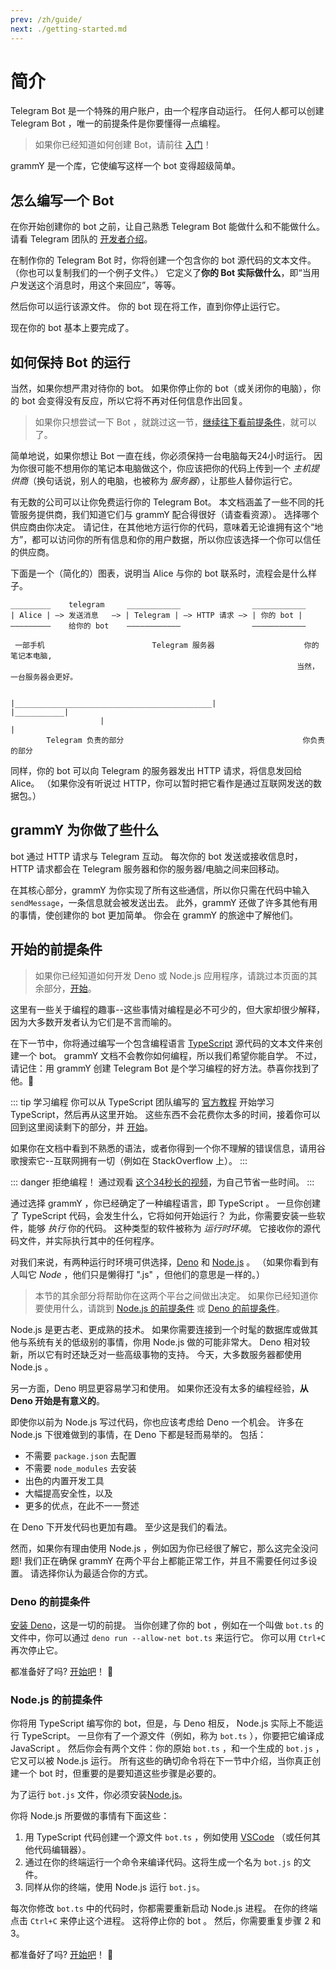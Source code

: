 ```yaml
---
prev: /zh/guide/
next: ./getting-started.md
---
```


# 简介

Telegram Bot 是一个特殊的用户账户，由一个程序自动运行。
任何人都可以创建 Telegram Bot ，唯一的前提条件是你要懂得一点编程。

> 如果你已经知道如何创建 Bot，请前往 [入门](./getting-started.md)！

grammY 是一个库，它使编写这样一个 bot 变得超级简单。

## 怎么编写一个 Bot

在你开始创建你的 bot 之前，让自己熟悉 Telegram Bot 能做什么和不能做什么。
请看 Telegram 团队的 [开发者介绍](https://core.telegram.org/bots)。

在制作你的 Telegram Bot 时，你将创建一个包含你的 bot 源代码的文本文件。
（你也可以复制我们的一个例子文件。）
它定义了**你的 Bot 实际做什么**，即“当用户发送这个消息时，用这个来回应”，等等。

然后你可以运行该源文件。
你的 bot 现在将工作，直到你停止运行它。

现在你的 bot 基本上要完成了。

## 如何保持 Bot 的运行

当然，如果你想严肃对待你的 bot。
如果你停止你的 bot（或关闭你的电脑），你的 bot 会变得没有反应，所以它将不再对任何信息作出回复。

> 如果你只想尝试一下 Bot ，就跳过这一节，[继续往下看前提条件](#开始的前提条件)，就可以了。

简单地说，如果你想让 Bot 一直在线，你必须保持一台电脑每天24小时运行。
因为你很可能不想用你的笔记本电脑做这个，你应该把你的代码上传到一个 _主机提供商_（换句话说，别人的电脑，也被称为 _服务器_），让那些人替你运行它。

有无数的公司可以让你免费运行你的 Telegram Bot。
本文档涵盖了一些不同的托管服务提供商，我们知道它们与 grammY 配合得很好（请查看资源）。
选择哪个供应商由你决定。
请记住，在其他地方运行你的代码，意味着无论谁拥有这个“地方”，都可以访问你的所有信息和你的用户数据，所以你应该选择一个你可以信任的供应商。

下面是一个（简化的）图表，说明当 Alice 与你的 bot 联系时，流程会是什么样子。

```asciiart:no-line-numbers
_________    telegram     ____________                ____________
| Alice | —> 发送消息   —> | Telegram | —> HTTP 请求 —> | 你的 bot |
—————————    给你的 bot    ————————————                ————————————

 一部手机                        Telegram 服务器                    你的笔记本电脑,
                                                                当然，一台服务器会更好。


|____________________________________________|                   |___________|
                    |                                                  |
        Telegram 负责的部分                                        你负责的部分
```

<!-- TODO:  创建一个适当的图表，而不是 ASCII 图表 -->

同样，你的 bot 可以向 Telegram 的服务器发出 HTTP 请求，将信息发回给 Alice。
（如果你没有听说过 HTTP，你可以暂时把它看作是通过互联网发送的数据包。）

## grammY 为你做了些什么

bot 通过 HTTP 请求与 Telegram 互动。
每次你的 bot 发送或接收信息时，HTTP 请求都会在 Telegram 服务器和你的服务器/电脑之间来回移动。

在其核心部分，grammY 为你实现了所有这些通信，所以你只需在代码中输入 `sendMessage`，一条信息就会被发送出去。
此外，grammY 还做了许多其他有用的事情，使创建你的 bot 更加简单。
你会在 grammY 的旅途中了解他们。

## 开始的前提条件

> 如果你已经知道如何开发 Deno 或 Node.js 应用程序，请跳过本页面的其余部分，[开始](./getting-started.md)。

这里有一些关于编程的趣事--这些事情对编程是必不可少的，但大家却很少解释，因为大多数开发者认为它们是不言而喻的。

在下一节中，你将通过编写一个包含编程语言 [TypeScript](https://www.typescriptlang.org/docs/handbook/typescript-from-scratch.html) 源代码的文本文件来创建一个 bot。
grammY 文档不会教你如何编程，所以我们希望你能自学。
不过，请记住：用 grammY 创建 Telegram Bot 是个学习编程的好方法。恭喜你找到了他。:rocket:

::: tip 学习编程
你可以从 TypeScript 团队编写的 [官方教程](https://www.typescriptlang.org/docs/handbook/typescript-from-scratch.html) 开始学习 TypeScript，然后再从这里开始。
这些东西不会花费你太多的时间，接着你可以回到这里阅读剩下的部分，并 [开始](./getting-started.md)。

如果你在文档中看到不熟悉的语法，或者你得到一个你不理解的错误信息，请用谷歌搜索它--互联网拥有一切（例如在 StackOverflow 上）。
:::

::: danger 拒绝编程！
通过观看 [这个34秒长的视频](https://youtu.be/8RtGlWmXGhA)，为自己节省一些时间。
:::

通过选择 grammY ，你已经确定了一种编程语言，即 TypeScript 。
一旦你创建了 TypeScript 代码，会发生什么，它将如何开始运行？
为此，你需要安装一些软件，能够 _执行_ 你的代码。
这种类型的软件被称为 _运行时环境_。
它接收你的源代码文件，并实际执行其中的任何程序。

对我们来说，有两种运行时环境可供选择，[Deno](https://deno.land) 和 [Node.js](https://nodejs.org) 。
（如果你看到有人叫它 _Node_ ，他们只是懒得打 ".js" ，但他们的意思是一样的。）

> 本节的其余部分将帮助你在这两个平台之间做出决定。
> 如果你已经知道你要使用什么，请跳到 [Node.js 的前提条件](#node-js-的前提条件) 或 [Deno 的前提条件](#deno-的前提条件)。

Node.js 是更古老、更成熟的技术。
如果你需要连接到一个时髦的数据库或做其他与系统有关的低级别的事情，你用 Node.js 做的可能非常大。
Deno 相对较新，所以它有时还缺乏对一些高级事物的支持。
今天，大多数服务器都使用 Node.js 。

另一方面，Deno 明显更容易学习和使用。
如果你还没有太多的编程经验，**从 Deno 开始是有意义的**。

即使你以前为 Node.js 写过代码，你也应该考虑给 Deno 一个机会。
许多在 Node.js 下很难做到的事情，在 Deno 下都是轻而易举的。
包括：

- 不需要 `package.json` 去配置
- 不需要 `node_modules` 去安装
- 出色的内置开发工具
- 大幅提高安全性，以及
- 更多的优点，在此不一一赘述

在 Deno 下开发代码也更加有趣。
至少这是我们的看法。

然而，如果你有理由使用 Node.js ，例如因为你已经很了解它，那么这完全没问题!
我们正在确保 grammY 在两个平台上都能正常工作，并且不需要任何过多设置。
请选择你认为最适合你的方式。

### Deno 的前提条件

[安装 Deno](https://deno.land/#installation)，这是一切的前提。
当你创建了你的 bot ，例如在一个叫做 `bot.ts` 的文件中，你可以通过 `deno run --allow-net bot.ts` 来运行它。
你可以用 `Ctrl+C` 再次停止它。

都准备好了吗?
[开始吧](./getting-started.md#getting-started-on-deno)！ :robot:

### Node.js 的前提条件

你将用 TypeScript 编写你的 bot，但是，与 Deno 相反， Node.js 实际上不能运行 TypeScript。
一旦你有了一个源文件（例如，称为 `bot.ts` ），你要把它编译成 JavaScript 。
然后你会有两个文件：你的原始 `bot.ts` ，和一个生成的 `bot.js` ，它又可以被 Node.js 运行。
所有这些的确切命令将在下一节中介绍，当你真正创建一个 bot 时，但重要的是要知道这些步骤是必要的。

为了运行 `bot.js` 文件，你必须安装[Node.js](https://nodejs.org/zh-cn/)。

你将 Node.js 所要做的事情有下面这些：

1. 用 TypeScript 代码创建一个源文件 `bot.ts` ，例如使用 [VSCode](https://code.visualstudio.com/) （或任何其他代码编辑器）。
2. 通过在你的终端运行一个命令来编译代码。这将生成一个名为 `bot.js` 的文件。
3. 同样从你的终端，使用 Node.js 运行 `bot.js`。

每次你修改 `bot.ts` 中的代码时，你都需要重新启动 Node.js 进程。
在你的终端点击 `Ctrl+C` 来停止这个进程。
这将停止你的 bot 。
然后，你需要重复步骤 2 和 3。

都准备好了吗?
[开始吧](./getting-started.md#getting-started-on-deno)！ :robot:
